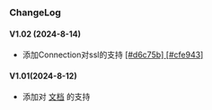### ChangeLog

#### V1.02 (2024-8-14)

- 添加Connection对ssl的支持 [[#d6c75b] ](https://github.com/yimoex/Eventer3/commit/d6c75b4ddad6d384e6d30191b549df4ae5a4cff9) [[#cfe943]](https://github.com/yimoex/Eventer3/commit/cfe943f038a0519a53450c8f41ced7cb59170927)

#### V1.01(2024-8-12)

- 添加对 [文档](FUNCTIONS.md) 的支持